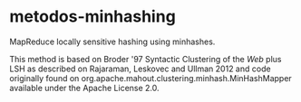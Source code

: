 metodos-minhashing
==================

MapReduce locally sensitive hashing using minhashes.

This method is based on Broder '97 Syntactic Clustering of the _Web_
plus LSH as described on Rajaraman, Leskovec and Ullman 2012
and code originally found on org.apache.mahout.clustering.minhash.MinHashMapper
available under the Apache License 2.0.